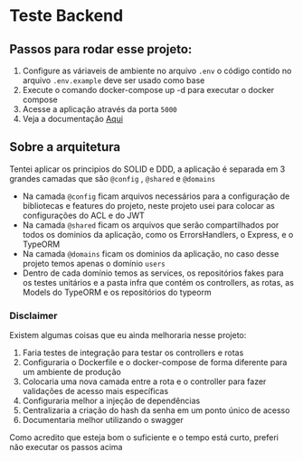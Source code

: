 # Teste Backend

## Passos para rodar esse projeto:

1. Configure as váriaveis de ambiente no arquivo `.env` o código contido no arquivo `.env.example` deve ser usado como base
2. Execute o comando docker-compose up -d para executar o docker compose
3. Acesse a aplicação através da porta `5000`
4. Veja a documentação [Aqui]([https://link](https://documenter.getpostman.com/view/4002082/Tz5wXak2#intro))


## Sobre a arquitetura

Tentei aplicar os principios do SOLID e DDD, a aplicação é separada em 3 grandes camadas que são `@config` , `@shared` e `@domains`

- Na camada `@config` ficam arquivos necessários para a configuração de bibliotecas e features do projeto, neste projeto usei para colocar as configurações do ACL e do JWT
- Na camada `@shared` ficam os arquivos que serão compartilhados por todos os dominios da aplicação, como os ErrorsHandlers, o Express, e o TypeORM
- Na camada `@domains` ficam os dominios da aplicação, no caso desse projeto temos apenas o domínio `users`
- Dentro de cada domínio temos as services, os repositórios fakes para os testes unitários e a pasta infra que contém os controllers, as rotas, as Models do TypeORM e os repositórios do typeorm



### Disclaimer

Existem algumas coisas que eu ainda melhoraria nesse projeto:

1. Faria testes de integração para testar os controllers e rotas
2. Configuraria o Dockerfile e o docker-compose de forma diferente para um ambiente de produção
3. Colocaria uma nova camada entre a rota e o controller para fazer validações de acesso mais específicas
4. Configuraria melhor a injeção de dependências
5. Centralizaria a criação do hash da senha em um ponto único de acesso
6. Documentaria melhor utilizando o swagger

Como acredito que esteja bom o suficiente e o tempo está curto, preferi não executar os passos acima